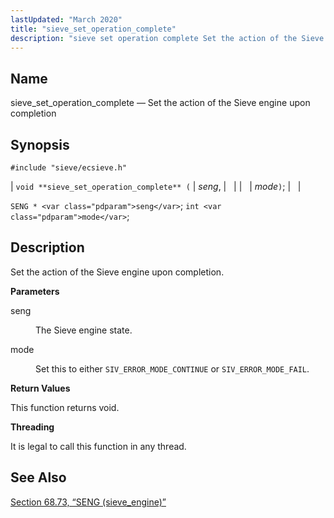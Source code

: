 ```yaml
---
lastUpdated: "March 2020"
title: "sieve_set_operation_complete"
description: "sieve set operation complete Set the action of the Sieve engine upon completion void sieve set operation complete seng mode SENG seng int mode Set the action of the Sieve engine upon completion seng The Sieve engine state mode Set this to either SIV ERROR MODE CONTINUE or SIV ERROR..."
---
```


<a name="apis.sieve_set_operation_complete"></a> 
## Name

sieve_set_operation_complete — Set the action of the Sieve engine upon completion

## Synopsis

`#include "sieve/ecsieve.h"`

| `void **sieve_set_operation_complete** (` | <var class="pdparam">seng</var>, |   |
|   | <var class="pdparam">mode</var>`)`; |   |

`SENG * <var class="pdparam">seng</var>`;
`int <var class="pdparam">mode</var>`;<a name="idp60843440"></a> 
## Description

Set the action of the Sieve engine upon completion.

**<a name="idp60844672"></a> Parameters**

<dl class="variablelist">

<dt>seng</dt>

<dd>

The Sieve engine state.

</dd>

<dt>mode</dt>

<dd>

Set this to either `SIV_ERROR_MODE_CONTINUE` or `SIV_ERROR_MODE_FAIL`.

</dd>

</dl>

**<a name="idp60850144"></a> Return Values**

This function returns void.

**<a name="idp60851056"></a> Threading**

It is legal to call this function in any thread.

<a name="idp60852480"></a> 
## See Also

[Section 68.73, “SENG (sieve_engine)”](structs.seng "68.73. SENG (sieve_engine)")